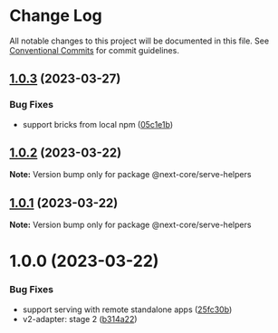 # Change Log

All notable changes to this project will be documented in this file.
See [Conventional Commits](https://conventionalcommits.org) for commit guidelines.

## [1.0.3](https://github.com/easyops-cn/next-core/compare/@next-core/serve-helpers@1.0.2...@next-core/serve-helpers@1.0.3) (2023-03-27)


### Bug Fixes

* support bricks from local npm ([05c1e1b](https://github.com/easyops-cn/next-core/commit/05c1e1b12afd11dabf132a235c2d8eca0f0bfad8))





## [1.0.2](https://github.com/easyops-cn/next-core/compare/@next-core/serve-helpers@1.0.1...@next-core/serve-helpers@1.0.2) (2023-03-22)

**Note:** Version bump only for package @next-core/serve-helpers

## [1.0.1](https://github.com/easyops-cn/next-core/compare/@next-core/serve-helpers@1.0.0...@next-core/serve-helpers@1.0.1) (2023-03-22)

**Note:** Version bump only for package @next-core/serve-helpers

# 1.0.0 (2023-03-22)

### Bug Fixes

- support serving with remote standalone apps ([25fc30b](https://github.com/easyops-cn/next-core/commit/25fc30b9c95248480c222a7e79cb682b1466b9aa))
- v2-adapter: stage 2 ([b314a22](https://github.com/easyops-cn/next-core/commit/b314a2296d18d0fa2e4cdf2338b2de9c78183139))
